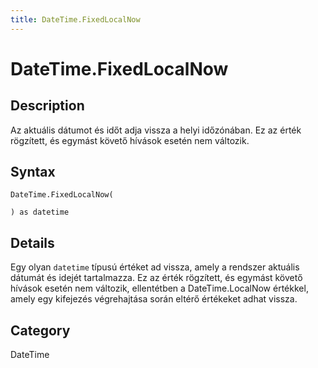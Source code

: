 ```yaml
---
title: DateTime.FixedLocalNow
---
```


# DateTime.FixedLocalNow


## Description

Az aktuális dátumot és időt adja vissza a helyi időzónában. Ez az érték rögzített, és egymást követő hívások esetén nem változik.


## Syntax

```powerquery
DateTime.FixedLocalNow(

) as datetime
```


## Details

Egy olyan <code>datetime</code> típusú értéket ad vissza, amely a rendszer aktuális dátumát és idejét tartalmazza. Ez az érték rögzített, és egymást követő hívások esetén nem változik, ellentétben a DateTime.LocalNow értékkel, amely egy kifejezés végrehajtása során eltérő értékeket adhat vissza.



## Category
DateTime
